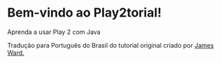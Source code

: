 ﻿Bem-vindo ao Play2torial!
========================

Aprenda a usar Play 2 com Java

Tradução para Português do Brasil do tutorial original criado por [James Ward.](https://github.com/jamesward/play2torial/blob/master/JAVA.md)
